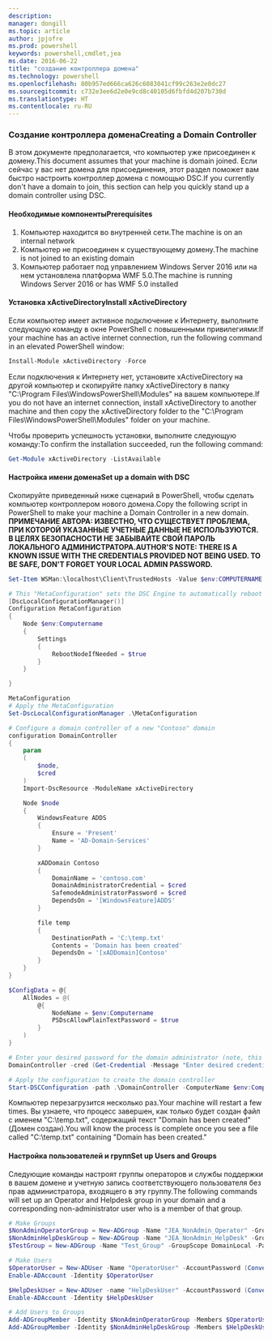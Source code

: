 ```yaml
---
description: 
manager: dongill
ms.topic: article
author: jpjofre
ms.prod: powershell
keywords: powershell,cmdlet,jea
ms.date: 2016-06-22
title: "создание контроллера домена"
ms.technology: powershell
ms.openlocfilehash: 80b957ed666ca626c6083041cf99c263e2e0dc27
ms.sourcegitcommit: c732e3ee6d2e0e9cd8c40105d6fbfd4d207b730d
ms.translationtype: HT
ms.contentlocale: ru-RU
---
```

### <a name="creating-a-domain-controller"></a><span data-ttu-id="b0777-103">Создание контроллера домена</span><span class="sxs-lookup"><span data-stu-id="b0777-103">Creating a Domain Controller</span></span>

<span data-ttu-id="b0777-104">В этом документе предполагается, что компьютер уже присоединен к домену.</span><span class="sxs-lookup"><span data-stu-id="b0777-104">This document assumes that your machine is domain joined.</span></span>
<span data-ttu-id="b0777-105">Если сейчас у вас нет домена для присоединения, этот раздел поможет вам быстро настроить контроллер домена с помощью DSC.</span><span class="sxs-lookup"><span data-stu-id="b0777-105">If you currently don't have a domain to join, this section can help you quickly stand up a domain controller using DSC.</span></span>

#### <a name="prerequisites"></a><span data-ttu-id="b0777-106">Необходимые компоненты</span><span class="sxs-lookup"><span data-stu-id="b0777-106">Prerequisites</span></span>

1.  <span data-ttu-id="b0777-107">Компьютер находится во внутренней сети.</span><span class="sxs-lookup"><span data-stu-id="b0777-107">The machine is on an internal network</span></span>
2.  <span data-ttu-id="b0777-108">Компьютер не присоединен к существующему домену.</span><span class="sxs-lookup"><span data-stu-id="b0777-108">The machine is not joined to an existing domain</span></span>
3.  <span data-ttu-id="b0777-109">Компьютер работает под управлением Windows Server 2016 или на нем установлена платформа WMF 5.0.</span><span class="sxs-lookup"><span data-stu-id="b0777-109">The machine is running Windows Server 2016 or has WMF 5.0 installed</span></span>

#### <a name="install-xactivedirectory"></a><span data-ttu-id="b0777-110">Установка xActiveDirectory</span><span class="sxs-lookup"><span data-stu-id="b0777-110">Install xActiveDirectory</span></span>
<span data-ttu-id="b0777-111">Если компьютер имеет активное подключение к Интернету, выполните следующую команду в окне PowerShell с повышенными привилегиями:</span><span class="sxs-lookup"><span data-stu-id="b0777-111">If your machine has an active internet connection, run the following command in an elevated PowerShell window:</span></span>
```PowerShell
Install-Module xActiveDirectory -Force
```
<span data-ttu-id="b0777-112">Если подключения к Интернету нет, установите xActiveDirectory на другой компьютер и скопируйте папку xActiveDirectory в папку "C:\Program Files\WindowsPowerShell\Modules" на вашем компьютере.</span><span class="sxs-lookup"><span data-stu-id="b0777-112">If you do not have an internet connection, install xActiveDirectory to another machine and then copy the xActiveDirectory folder to the "C:\Program Files\WindowsPowerShell\Modules" folder on your machine.</span></span>

<span data-ttu-id="b0777-113">Чтобы проверить успешность установки, выполните следующую команду:</span><span class="sxs-lookup"><span data-stu-id="b0777-113">To confirm the installation succeeded, run the following command:</span></span>
```PowerShell
Get-Module xActiveDirectory -ListAvailable
```

#### <a name="set-up-a-domain-with-dsc"></a><span data-ttu-id="b0777-114">Настройка имени домена</span><span class="sxs-lookup"><span data-stu-id="b0777-114">Set up a domain with DSC</span></span>
<span data-ttu-id="b0777-115">Скопируйте приведенный ниже сценарий в PowerShell, чтобы сделать компьютер контроллером нового домена.</span><span class="sxs-lookup"><span data-stu-id="b0777-115">Copy the following script in PowerShell to make your machine a Domain Controller in a new domain.</span></span>
<span data-ttu-id="b0777-116">**ПРИМЕЧАНИЕ АВТОРА: ИЗВЕСТНО, ЧТО СУЩЕСТВУЕТ ПРОБЛЕМА, ПРИ КОТОРОЙ УКАЗАННЫЕ УЧЕТНЫЕ ДАННЫЕ НЕ ИСПОЛЬЗУЮТСЯ.  В ЦЕЛЯХ БЕЗОПАСНОСТИ НЕ ЗАБЫВАЙТЕ СВОЙ ПАРОЛЬ ЛОКАЛЬНОГО АДМИНИСТРАТОРА.**</span><span class="sxs-lookup"><span data-stu-id="b0777-116">**AUTHOR'S NOTE: THERE IS A KNOWN ISSUE WITH THE CREDENTIALS PROVIDED NOT BEING USED.  TO BE SAFE, DON'T FORGET YOUR LOCAL ADMIN PASSWORD.**</span></span>

```PowerShell
Set-Item WSMan:\localhost\Client\TrustedHosts -Value $env:COMPUTERNAME -Force

# This "MetaConfiguration" sets the DSC Engine to automatically reboot if required
[DscLocalConfigurationManager()]
Configuration MetaConfiguration
{
    Node $env:Computername
    {
        Settings
        {
            RebootNodeIfNeeded = $true
        }
    }

}

MetaConfiguration
# Apply the MetaConfiguration
Set-DscLocalConfigurationManager .\MetaConfiguration

# Configure a domain controller of a new "Contoso" domain
configuration DomainController
{
    param
    (
        $node,
        $cred
    )
    Import-DscResource -ModuleName xActiveDirectory

    Node $node
    {
        WindowsFeature ADDS
        {
            Ensure = 'Present'
            Name = 'AD-Domain-Services'
        }

        xADDomain Contoso
        {
            DomainName = 'contoso.com'
            DomainAdministratorCredential = $cred
            SafemodeAdministratorPassword = $cred
            DependsOn = '[WindowsFeature]ADDS'
        }

        file temp
        {
            DestinationPath = 'C:\temp.txt'
            Contents = 'Domain has been created'
            DependsOn = '[xADDomain]Contoso'
        }
    }
}

$ConfigData = @{
    AllNodes = @(
        @{
            NodeName = $env:Computername
            PSDscAllowPlainTextPassword = $true
        }
    )
}

# Enter your desired password for the domain administrator (note, this will be stored as plain text)
DomainController -cred (Get-Credential -Message "Enter desired credential for domain administrator") -node $env:Computername -configurationData $ConfigData

# Apply the configuration to create the domain controller
Start-DSCConfiguration -path .\DomainController -ComputerName $env:Computername -Wait -Force -Verbose
```
<span data-ttu-id="b0777-117">Компьютер перезагрузится несколько раз.</span><span class="sxs-lookup"><span data-stu-id="b0777-117">Your machine will restart a few times.</span></span>
<span data-ttu-id="b0777-118">Вы узнаете, что процесс завершен, как только будет создан файл с именем "C:\temp.txt", содержащий текст "Domain has been created" (Домен создан).</span><span class="sxs-lookup"><span data-stu-id="b0777-118">You will know the process is complete once you see a file called "C:\temp.txt" containing "Domain has been created."</span></span>

#### <a name="set-up-users-and-groups"></a><span data-ttu-id="b0777-119">Настройка пользователей и групп</span><span class="sxs-lookup"><span data-stu-id="b0777-119">Set up Users and Groups</span></span>
<span data-ttu-id="b0777-120">Следующие команды настроят группы операторов и службы поддержки в вашем домене и учетную запись соответствующего пользователя без прав администратора, входящего в эту группу.</span><span class="sxs-lookup"><span data-stu-id="b0777-120">The following commands will set up an Operator and Helpdesk group in your domain and a corresponding non-administrator user who is a member of that group.</span></span>
```PowerShell
# Make Groups
$NonAdminOperatorGroup = New-ADGroup -Name "JEA_NonAdmin_Operator" -GroupScope DomainLocal -PassThru
$NonAdminHelpDeskGroup = New-ADGroup -Name "JEA_NonAdmin_HelpDesk" -GroupScope DomainLocal -PassThru
$TestGroup = New-ADGroup -Name "Test_Group" -GroupScope DomainLocal -PassThru

# Make Users
$OperatorUser = New-ADUser -Name "OperatorUser" -AccountPassword (ConvertTo-SecureString 'pa$$w0rd' -AsPlainText -Force) -PassThru
Enable-ADAccount -Identity $OperatorUser

$HelpDeskUser = New-ADUser -name "HelpDeskUser" -AccountPassword (ConvertTo-SecureString 'pa$$w0rd' -AsPlainText -Force) -PassThru
Enable-ADAccount -Identity $HelpDeskUser

# Add Users to Groups
Add-ADGroupMember -Identity $NonAdminOperatorGroup -Members $OperatorUser
Add-ADGroupMember -Identity $NonAdminHelpDeskGroup -Members $HelpDeskUser
```

